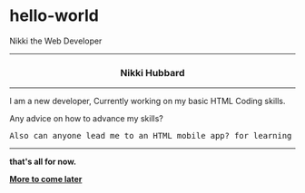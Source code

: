 # hello-world
Nikki the Web Developer
<html>
  <body style="background-color:Light purple">
    <hr />
    <center><h3>Nikki Hubbard</h3></center>
    <hr />
    <p>I am a new developer, Currently working on my basic HTML Coding skills.</p>
    <p>Any advice on how to advance my skills?</p>
    <pre>Also can anyone lead me to an HTML mobile app? for learning <b><Large>on the go!</large><b></pre>
    <hr />
    <p> that's all for now.</p>
    <p><u> More to come later</u></p>
    </body>
    </html>
